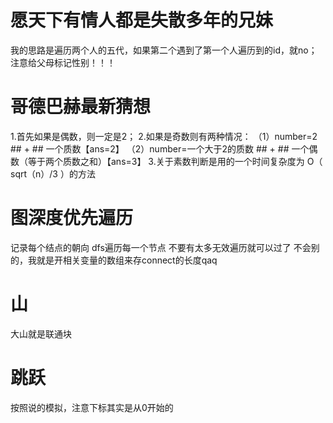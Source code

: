 # 愿天下有情人都是失散多年的兄妹
我的思路是遍历两个人的五代，如果第二个遇到了第一个人遍历到的id，就no；
注意给父母标记性别！！！
# 哥德巴赫最新猜想
1.首先如果是偶数，则一定是2；
2.如果是奇数则有两种情况：
   （1）number=2 ## + ## 一个质数【ans=2】
   （2）number=一个大于2的质数 ## + ## 一个偶数（等于两个质数之和）【ans=3】
3.关于素数判断是用的一个时间复杂度为 O（ sqrt（n）/3 ）的方法
# 图深度优先遍历
记录每个结点的朝向
dfs遍历每一个节点
不要有太多无效遍历就可以过了
不会别的，我就是开相关变量的数组来存connect的长度qaq
# 山
大山就是联通块
# 跳跃
按照说的模拟，注意下标其实是从0开始的